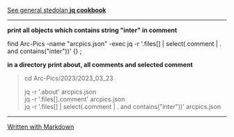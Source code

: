 [See general stedolan **jq cookbook**](https://github.com/stedolan/jq/wiki/Cookbook)
***
**print all objects which contains string "inter" in comment**

find Arc-Pics -name "arcpics.json" -exec jq -r '.files[] | select(.comment | . and contains("inter"))' {} \;

**in a directory print about, all comments and selected comment**

> cd Arc-Pics/2023/2023_03_23 
>
> jq -r '.about' arcpics.json      
> jq -r '.files[].comment' arcpics.json     
> jq -r '.files[] | select(.comment | . and contains("inter"))' arcpics.json      

***
[Written with Markdown](https://www.markdownguide.org/basic-syntax/)
